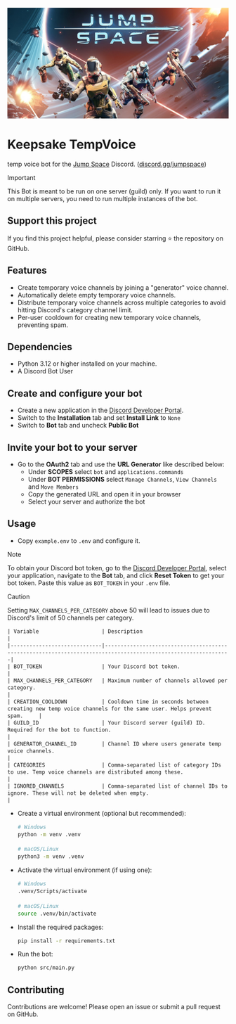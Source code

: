 <!-- markdownlint-disable MD041 -->
![Jump Space](./images/jump_space.jpeg)

# Keepsake TempVoice

temp voice bot for the [Jump Space](https://store.steampowered.com/app/1757300) Discord. ([discord.gg/jumpspace](https://discord.gg/jumpspace))

> [!IMPORTANT]
> This Bot is meant to be run on one server (guild) only. If you want to run it on multiple servers, you need to run multiple instances of the bot.

## Support this project

If you find this project helpful, please consider starring ⭐ the repository on GitHub.

## Features

- Create temporary voice channels by joining a "generator" voice channel.
- Automatically delete empty temporary voice channels.
- Distribute temporary voice channels across multiple categories to avoid hitting Discord's category channel limit.
- Per-user cooldown for creating new temporary voice channels, preventing spam.

## Dependencies

- Python 3.12 or higher installed on your machine.
- A Discord Bot User

## Create and configure your bot

- Create a new application in the [Discord Developer Portal](https://discord.com/developers/applications).
- Switch to the **Installation** tab and set **Install Link** to `None`
- Switch to **Bot** tab and uncheck **Public Bot**

## Invite your bot to your server

- Go to the **OAuth2** tab and use the **URL Generator** like described below:
  - Under **SCOPES** select `bot` and `applications.commands`
  - Under **BOT PERMISSIONS** select `Manage Channels`, `View Channels` and `Move Members`
  - Copy the generated URL and open it in your browser
  - Select your server and authorize the bot

## Usage

- Copy `example.env` to `.env` and configure it.

> [!NOTE]
> To obtain your Discord bot token, go to the [Discord Developer Portal](https://discord.com/developers/applications), select your application, navigate to the **Bot** tab, and click **Reset Token** to get your bot token. Paste this value as `BOT_TOKEN` in your `.env` file.

> [!CAUTION]
> Setting `MAX_CHANNELS_PER_CATEGORY` above 50 will lead to issues due to Discord's limit of 50 channels per category.

    | Variable                    | Description                                                                                                  |
    |-----------------------------|--------------------------------------------------------------------------------------------------------------|
    | BOT_TOKEN                   | Your Discord bot token.                                                                                      |
    | MAX_CHANNELS_PER_CATEGORY   | Maximum number of channels allowed per category.                                                             |
    | CREATION_COOLDOWN           | Cooldown time in seconds between creating new temp voice channels for the same user. Helps prevent spam.     |
    | GUILD_ID                    | Your Discord server (guild) ID. Required for the bot to function.                                            |
    | GENERATOR_CHANNEL_ID        | Channel ID where users generate temp voice channels.                                                         |
    | CATEGORIES                  | Comma-separated list of category IDs to use. Temp voice channels are distributed among these.                |
    | IGNORED_CHANNELS            | Comma-separated list of channel IDs to ignore. These will not be deleted when empty.                         |

- Create a virtual environment (optional but recommended):

    ```bash
    # Windows
    python -m venv .venv

    # macOS/Linux
    python3 -m venv .venv
    ```

- Activate the virtual environment (if using one):

    ```bash
    # Windows
    .venv/Scripts/activate
    
    # macOS/Linux
    source .venv/bin/activate
    ```

- Install the required packages:

    ```bash
    pip install -r requirements.txt
    ```

- Run the bot:

    ```bash
    python src/main.py
    ```

## Contributing

Contributions are welcome! Please open an issue or submit a pull request on GitHub.
